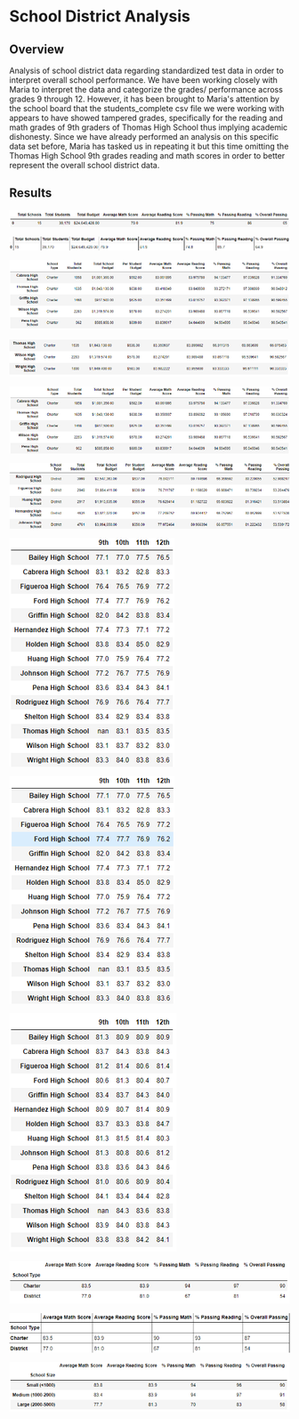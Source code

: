 # School District Analysis

## Overview
Analysis of school district data regarding standardized test data in order to interpret overall school performance. We have been working closely with Maria to interpret the data and categorize the grades/ performance across grades 9 through 12. However, it has been brought to Maria's attention by the school board that the students_complete csv file we were working with appears to have showed tampered grades, specifically for the reading and math grades of 9th graders of Thomas High School thus implying academic dishonesty. Since we have already performed an analysis on this specific data set before, Maria has tasked us in repeating it but this time omitting the Thomas High School 9th grades reading and math scores in order to better represent the overall school district data.

## Results

![](Resources/District_Summary.PNG)

![](Resources/District_Summary_minus_9th_grade_THS.PNG)

![](Resources/School_Summary.PNG)

![](Resources/School_Summary_without_THS.PNG)

![](Resources/Top_Five_Schools.PNG)

![](Resources/Bottom_Schools.PNG)

![](Resources/Math_Grades.PNG)

![](Resources/Math_Grades_without_THS.PNG)

![](Resources/Reading_Scores_without_THS.PNG)

![](Resources/Scores_by_School_type.PNG)

![](Resources/Scores_by_School_type_minus_9th_grade_THS.PNG)

![](Resources/School_Spending_by_Size_overall.PNG)






